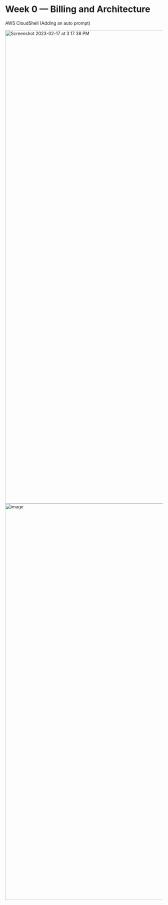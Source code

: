 # Week 0 — Billing and Architecture


AWS CloudShell (Adding an auto prompt)

<img width="1512" alt="Screenshot 2023-02-17 at 3 17 38 PM" src="https://user-images.githubusercontent.com/125198688/219795503-e48fd068-7b48-4da2-9755-a73903dff446.png">


<img width="1267" alt="image" src="https://user-images.githubusercontent.com/125198688/219796210-adebbcce-fd4a-4f56-a2bb-00fa520ab995.png">
